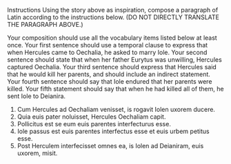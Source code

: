 Instructions
Using the story above as inspiration, compose a paragraph of Latin according to the instructions below. (DO NOT DIRECTLY TRANSLATE THE PARAGRAPH ABOVE.)

Your composition should use all the vocabulary items listed below at least once.
Your first sentence should use a temporal clause to express that when Hercules came to Oechalia, he asked to marry Iole.
Your second sentence should state that when her father Eurytus was unwilling, Hercules captured Oechalia.
Your third sentence should express that Hercules said that he would kill her parents, and should include an indirect statement.
Your fourth sentence should say that Iole endured that her parents were killed.
Your fifth statement should say that when he had killed all of them, he sent Iole to Deianira.

1. Cum Hercules ad Oechaliam venisset, is rogavit Iolen uxorem ducere.
2. Quia euis pater noluisset, Hercules Oechaliam capit.
3. Pollicitus est se eum euis parentes interfecturus esse.
4. Iole passus est euis parentes interfectus esse et euis urbem petitus esse.
5. Post Herculem interfecisset omnes ea, is Iolen ad Deianiram, euis uxorem, misit. 
